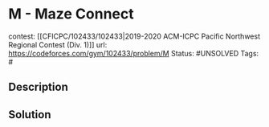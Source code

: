 # M - Maze Connect

contest: [[CFICPC/102433/102433|2019-2020 ACM-ICPC Pacific Northwest Regional Contest (Div. 1)]]
url: https://codeforces.com/gym/102433/problem/M
Status: #UNSOLVED
Tags: #

## Description

## Solution

